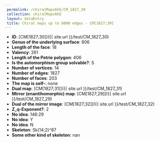 ```yaml
--- 
 permalink: /chiralMaps6kE/CM_1827_30 
 collection: chiralMaps6kE
 layout: dataEntry
 title: Chiral maps up to 6000 edges - CM[1827;30]
---
```


- **ID**: [CM[1827;30]]({{ site.url }}/test/CM_1827_30)
- **Genus of the underlying surface**: 806
- **Length of the face**: 18
- **Valency**: 261
- **Length of the Petrie polygon**: 406
- **Is the automorphism group solvable?**: S
- **Number of vertices**: 14
- **Number of edges**: 1827
- **Number of faces**: 203
- **The map is self-**: none
- **Dual map**: [CM[1827;31]]({{ site.url }}/test/CM_1827_31)
- **Mirror (enantihomorphic) map**: [CM[1827;29]]({{ site.url }}/test/CM_1827_29)
- **Dual of the mirror image**: [CM[1827;32]]({{ site.url }}/test/CM_1827_32)
- **Z_q-Exponent?**: 2
- **No idea**:  146:29
- **No idea**: Y
- **No idea**: N
- **Skeleton**: Sk(14;2)^87
- **Some other kind of skeleton**: nan
